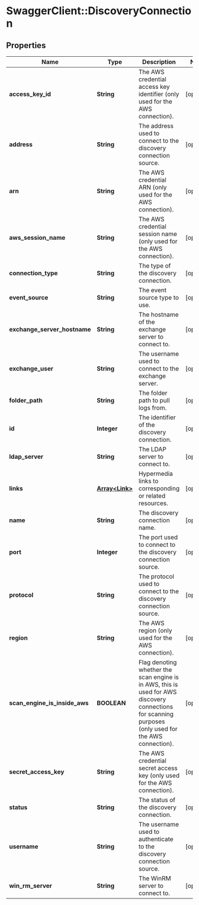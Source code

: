 # SwaggerClient::DiscoveryConnection

## Properties
Name | Type | Description | Notes
------------ | ------------- | ------------- | -------------
**access_key_id** | **String** | The AWS credential access key identifier (only used for the AWS connection). | [optional] 
**address** | **String** | The address used to connect to the discovery connection source. | [optional] 
**arn** | **String** | The AWS credential ARN (only used for the AWS connection). | [optional] 
**aws_session_name** | **String** | The AWS credential session name (only used for the AWS connection). | [optional] 
**connection_type** | **String** | The type of the discovery connection. | [optional] 
**event_source** | **String** | The event source type to use. | [optional] 
**exchange_server_hostname** | **String** | The hostname of the exchange server to connect to. | [optional] 
**exchange_user** | **String** | The username used to connect to the exchange server. | [optional] 
**folder_path** | **String** | The folder path to pull logs from. | [optional] 
**id** | **Integer** | The identifier of the discovery connection. | [optional] 
**ldap_server** | **String** | The LDAP server to connect to. | [optional] 
**links** | [**Array&lt;Link&gt;**](Link.md) | Hypermedia links to corresponding or related resources. | [optional] 
**name** | **String** | The discovery connection name. | [optional] 
**port** | **Integer** | The port used to connect to the discovery connection source. | [optional] 
**protocol** | **String** | The protocol used to connect to the discovery connection source. | [optional] 
**region** | **String** | The AWS region (only used for the AWS connection). | [optional] 
**scan_engine_is_inside_aws** | **BOOLEAN** | Flag denoting whether the scan engine is in AWS, this is used for AWS discovery connections for scanning purposes (only used for the AWS connection). | [optional] 
**secret_access_key** | **String** | The AWS credential secret access key (only used for the AWS connection). | [optional] 
**status** | **String** | The status of the discovery connection. | [optional] 
**username** | **String** | The username used to authenticate to the discovery connection source. | [optional] 
**win_rm_server** | **String** | The WinRM server to connect to.  | [optional] 


